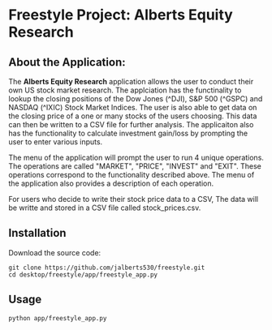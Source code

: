 # Freestyle Project: Alberts Equity Research

## About the Application:
The **Alberts Equity Research** application allows the user to conduct their own US stock market research.  The applciation has the functinality to lookup the closing positions of the Dow Jones (^DJI), S&P 500 (^GSPC) and NASDAQ (^IXIC) Stock Market Indices.  The user is also able to get data on the closing price of a one or many stocks of the users choosing.  This data can then be written to a CSV file for further analysis.  The applicaiton also has the functionality to calculate investment gain/loss by prompting the user to enter various inputs.  

The menu of the application will prompt the user to run 4 unique operations.  The operations are called "MARKET", "PRICE", "INVEST" and "EXIT".  These operations correspond to the functionality described above.  The menu of the application also provides a description of each operation.

For users who decide to write their stock price data to a CSV, The data will be writte and stored in a CSV file called stock_prices.csv.

## Installation

Download the source code:

```shell
git clone https://github.com/jalberts530/freestyle.git
cd desktop/freestyle/app/freestyle_app.py
```
## Usage

```shell
python app/freestyle_app.py
```
